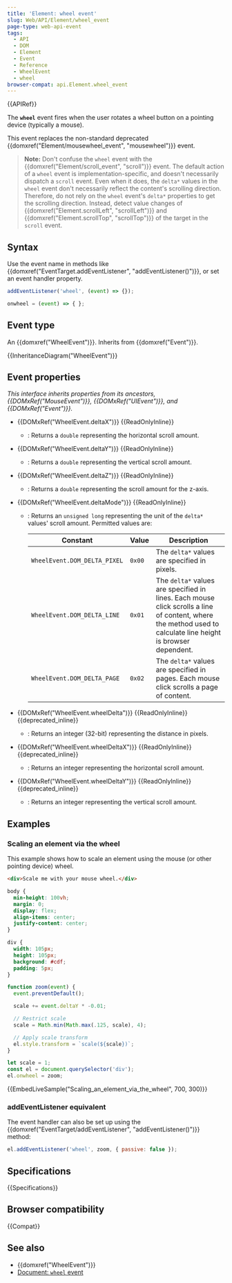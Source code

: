 ```yaml
---
title: 'Element: wheel event'
slug: Web/API/Element/wheel_event
page-type: web-api-event
tags:
  - API
  - DOM
  - Element
  - Event
  - Reference
  - WheelEvent
  - wheel
browser-compat: api.Element.wheel_event
---
```

{{APIRef}}

The **`wheel`** event fires when the user rotates a wheel button on a pointing device (typically a mouse).

This event replaces the non-standard deprecated {{domxref("Element/mousewheel_event", "mousewheel")}} event.

> **Note:** Don't confuse the `wheel` event with the {{domxref("Element/scroll_event", "scroll")}} event. The default action of a `wheel` event is implementation-specific, and doesn't necessarily dispatch a `scroll` event. Even when it does, the `delta*` values in the `wheel` event don't necessarily reflect the content's scrolling direction. Therefore, do not rely on the `wheel` event's `delta*` properties to get the scrolling direction. Instead, detect value changes of {{domxref("Element.scrollLeft", "scrollLeft")}} and {{domxref("Element.scrollTop", "scrollTop")}} of the target in the `scroll` event.

## Syntax

Use the event name in methods like {{domxref("EventTarget.addEventListener", "addEventListener()")}}, or set an event handler property.

```js
addEventListener('wheel', (event) => {});

onwheel = (event) => { };
```

## Event type

An {{domxref("WheelEvent")}}. Inherits from {{domxref("Event")}}.

{{InheritanceDiagram("WheelEvent")}}

## Event properties

_This interface inherits properties from its ancestors, {{DOMxRef("MouseEvent")}}, {{DOMxRef("UIEvent")}}, and {{DOMxRef("Event")}}._

- {{DOMxRef("WheelEvent.deltaX")}} {{ReadOnlyInline}}
  - : Returns a `double` representing the horizontal scroll amount.
- {{DOMxRef("WheelEvent.deltaY")}} {{ReadOnlyInline}}
  - : Returns a `double` representing the vertical scroll amount.
- {{DOMxRef("WheelEvent.deltaZ")}} {{ReadOnlyInline}}
  - : Returns a `double` representing the scroll amount for the z-axis.
- {{DOMxRef("WheelEvent.deltaMode")}} {{ReadOnlyInline}}

  - : Returns an `unsigned long` representing the unit of the `delta*` values' scroll amount. Permitted values are:

    | Constant                     | Value  | Description                                                                                                                                                  |
    | ---------------------------- | ------ | ------------------------------------------------------------------------------------------------------------------------------------------------------------ |
    | `WheelEvent.DOM_DELTA_PIXEL` | `0x00` | The `delta*` values are specified in pixels.                                                                                                                 |
    | `WheelEvent.DOM_DELTA_LINE`  | `0x01` | The `delta*` values are specified in lines. Each mouse click scrolls a line of content, where the method used to calculate line height is browser dependent. |
    | `WheelEvent.DOM_DELTA_PAGE`  | `0x02` | The `delta*` values are specified in pages. Each mouse click scrolls a page of content.                                                                      |

- {{DOMxRef("WheelEvent.wheelDelta")}} {{ReadOnlyInline}} {{deprecated_inline}}
  - : Returns an integer (32-bit) representing the distance in pixels.
- {{DOMxRef("WheelEvent.wheelDeltaX")}} {{ReadOnlyInline}} {{deprecated_inline}}
  - : Returns an integer representing the horizontal scroll amount.
- {{DOMxRef("WheelEvent.wheelDeltaY")}} {{ReadOnlyInline}} {{deprecated_inline}}
  - : Returns an integer representing the vertical scroll amount.

## Examples

### Scaling an element via the wheel

This example shows how to scale an element using the mouse (or other pointing device) wheel.

```html
<div>Scale me with your mouse wheel.</div>
```

```css
body {
  min-height: 100vh;
  margin: 0;
  display: flex;
  align-items: center;
  justify-content: center;
}

div {
  width: 105px;
  height: 105px;
  background: #cdf;
  padding: 5px;
}
```

```js
function zoom(event) {
  event.preventDefault();

  scale += event.deltaY * -0.01;

  // Restrict scale
  scale = Math.min(Math.max(.125, scale), 4);

  // Apply scale transform
  el.style.transform = `scale(${scale})`;
}

let scale = 1;
const el = document.querySelector('div');
el.onwheel = zoom;
```

{{EmbedLiveSample("Scaling_an_element_via_the_wheel", 700, 300)}}

### addEventListener equivalent

The event handler can also be set up using the {{domxref("EventTarget/addEventListener", "addEventListener()")}} method:

```js
el.addEventListener('wheel', zoom, { passive: false });
```

## Specifications

{{Specifications}}

## Browser compatibility

{{Compat}}

## See also

- {{domxref("WheelEvent")}}
- [Document: `wheel` event](/en-US/docs/Web/API/Document/wheel_event)
